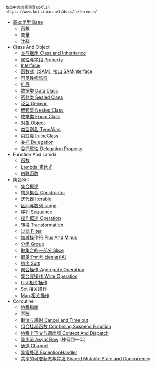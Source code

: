     依造中文官網學習Kotlin
    https://www.kotlincn.net/docs/reference/

 - [基本类型 Base](src/main/kotlin/tutorial5_basic/start.kt) 
   - 函數
   - 变量
   - 注释
 - Class And Object
   - [类与继承 Class and Inheritance](src/main/kotlin/tutorial6_class_object/No1_ClassInheritence.kt)
   - [属性与字段 Property](src/main/kotlin/tutorial6_class_object/No2_Property.kt)
   - [Interface](src/main/kotlin/tutorial6_class_object/No3_Interface.kt)
   - [函数式（SAM）接口 SAMInterface](src/main/kotlin/tutorial6_class_object/No4_SAMInterface.kt)
   - [可见性修饰符](src/main/kotlin/tutorial6_class_object/No5_VisibilityModifiers.kt)
   - [扩展](src/main/kotlin/tutorial6_class_object/No6_Expand.kt)
   - [数据类 Data Class](src/main/kotlin/tutorial6_class_object/No7_DataClass.kt)
   - [密封类 Sealed Class](src/main/kotlin/tutorial6_class_object/No8_SealedClass.kt)
   - [泛型 Generic](src/main/kotlin/tutorial6_class_object/No9_Generic.kt)
   - [嵌套类 Nested Class](src/main/kotlin/tutorial6_class_object/No10_NestedClass.kt)
   - [枚举类 Enum Class](src/main/kotlin/tutorial6_class_object/No11_EnumClass.kt)
   - [对象 Object](src/main/kotlin/tutorial6_class_object/No12_ObjectExpression.kt)
   - [类型别名 TypeAlias](src/main/kotlin/tutorial6_class_object/No13_TypeAlias.kt)
   - [内联类 InlineClass](src/main/kotlin/tutorial6_class_object/No14_InlineClass.kt)
   - [委托 Delegation](src/main/kotlin/tutorial6_class_object/No15_Delegation.kt)
   - [委托属性 Delegation Property](src/main/kotlin/tutorial6_class_object/No16_DelegationProperty.kt)
 - Function And Lamda
   - [函数](src/main/kotlin/tutorial7FunctionLambda/No1_Function.kt)
   - [Lambda 表达式](src/main/kotlin/tutorial7FunctionLambda/No2_Lambda.kt)
   - [内联函数](src/main/kotlin/tutorial7FunctionLambda/No3_InlineFunction.kt)
 - 集合Set
   - [集合概述](src/main/kotlin/tutorial8_set/No1_Overview.kt)
   - [构造集合 Constructor](src/main/kotlin/tutorial8_set/No2_Construction.kt)
   - [迭代器 Iterable](src/main/kotlin/tutorial8_set/No3_Iterable.kt)
   - [区间与数列 range](src/main/kotlin/tutorial8_set/No4_Range.kt)
   - [序列 Sequence](src/main/kotlin/tutorial8_set/No5_Sequence.kt)
   - [操作概述 Operation](src/main/kotlin/tutorial8_set/No6_OperationOverview.kt)
   - [转换 Transformation](src/main/kotlin/tutorial8_set/No7_Transformation.kt)
   - [过滤 Filter](src/main/kotlin/tutorial8_set/No8_Filter.kt)
   - [加减操作符 Plus And Minus](src/main/kotlin/tutorial8_set/No9_PlusMinus.kt)
   - [分组 Group](src/main/kotlin/tutorial8_set/No10_Group.kt)
   - [取集合的一部分 Slice](src/main/kotlin/tutorial8_set/No11_Slice.kt)
   - [取单个元素 ElementAt](src/main/kotlin/tutorial8_set/No12_ElementAt.kt)
   - [排序 Sort](src/main/kotlin/tutorial8_set/No13_Sort.kt)
   - [聚合操作 Aggregate Operation](src/main/kotlin/tutorial8_set/No14_AggregateOperation.kt)
   - [集合写操作 Write Operation](src/main/kotlin/tutorial8_set/No15_WriteOperation.kt)
   - [List 相关操作](src/main/kotlin/tutorial8_set/No16_ListOperation.kt)
   - [Set 相关操作](src/main/kotlin/tutorial8_set/No17_SetOperation.kt)
   - [Map 相关操作](src/main/kotlin/tutorial8_set/No18_MapOperation.kt)
 - Coroutine
   - [协程指南](src/main/kotlin/tutorial9_coroutine/No1_Overview.kt)
   - [基础](src/main/kotlin/tutorial9_coroutine/No2_Base.kt)
   - [取消与超时 Cancel and Time out](src/main/kotlin/tutorial9_coroutine/No3_CancelAndTimeout.kt)
   - [组合挂起函数 Combining Suspend Function](src/main/kotlin/tutorial9_coroutine/No4_CombiningSuspendFunction.kt)
   - [协程上下文与调度器 Context And Dispatch](src/main/kotlin/tutorial9_coroutine/No5_ContextAndDispatch.kt)
   - [异步流 AsyncFlow](src/main/kotlin/tutorial9_coroutine/No6_AsyncFlow.kt)
     (練習到一半)
   - [通道 Channel](src/main/kotlin/tutorial9_coroutine/No7_Channel.kt)
   - [异常处理 ExceptionHandler](src/main/kotlin/tutorial9_coroutine/No8_ExceptionHandler.kt)
   - [共享的可变状态与并发 Shared Mutable State and Concurrency](src/main/kotlin/tutorial9_coroutine/No9_SharedMutableStateAndConcurrency.kt)
 